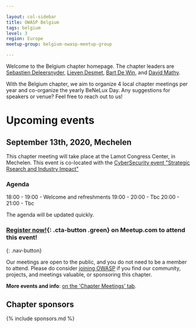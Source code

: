 ```yaml
---

layout: col-sidebar
title: OWASP Belgium
tags: belgium
level: 3
region: Europe
meetup-group: belgium-owasp-meetup-group

---
```

Welcome to the Belgium chapter homepage. The chapter leaders are
[Sebastien Deleersnyder](mailto:seba@owasp.org),
[Lieven Desmet](mailto:lieven.desmet@owasp.org),
[Bart De Win](mailto:bart.dewin@owasp.org), and
[David Mathy](mailto:david.mathy@owasp.org).

With the Belgium chapter, we aim to organize 4 local chapter meetings per year and co-organize the yearly BeNeLux Day. Any suggestions for speakers or venue? Feel free to reach out to us!

# Upcoming events

## September 13th, 2020, Mechelen
This chapter meeting will take place at the Lamot Congress Center, in Mechelen.
This event is co-located with the [CyberSecurity event "Strategic Rsearch and Industry Impact"](https://cybersecurity-bites.be/cybersecurity-strategic-research-to-industry-)

### Agenda
18:00 - 19:00 - Welcome and refreshments
19:00 - 20:00 - Tbc
20:00 - 21:00 - Tbc

The agenda will be updated quickly.

### [Register now!](https://www.meetup.com/nl-NL/belgium-owasp-meetup-group/events/288155026/){: .cta-button .green} on Meetup.com to attend this event!
{: .nav-button}


Our meetings are open to the public, and you do not need to be a member to attend. Please do consider [joining OWASP](https://owasp.org/membership/) if you find our community, projects, and meetings valuable, or sponsoring this chapter.

**More events and info**: [on the 'Chapter Meetings' tab](https://owasp.org/www-chapter-belgium/#div-meetings).

## Chapter sponsors
{% include sponsors.md %}
